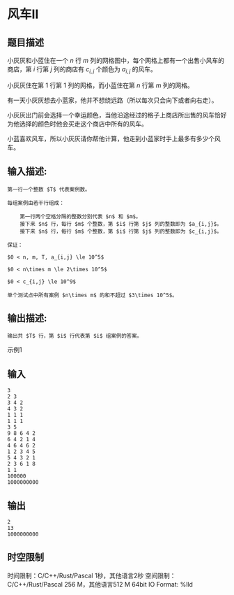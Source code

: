 # 风车Ⅱ

## 题目描述

小灰灰和小蓝住在一个 $n$ 行 $m$ 列的网格图中，每个网格上都有一个出售小风车的商店，第 $i$ 行第 $j$ 列的商店有 $c_{i,j}$ 个颜色为 $a_{i,j}$ 的风车。  
  
小灰灰住在第 $1$ 行第 $1$ 列的网格，而小蓝住在第 $n$ 行第 $m$ 列的网格。  
  
有一天小灰灰想去小蓝家，他并不想绕远路（所以每次只会向下或者向右走）。  
  
小灰灰出门前会选择一个幸运颜色，当他沿途经过的格子上商店所出售的风车恰好为他选择的颜色时他会买走这个商店中所有的风车。  
  
小蓝喜欢风车，所以小灰灰请你帮他计算，他走到小蓝家时手上最多有多少个风车。

## 输入描述:
    
    
    第一行一个整数 $T$ 代表案例数。  
      
    每组案例由若干行组成：  
      
        第一行两个空格分隔的整数分别代表 $n$ 和 $m$。  
        接下来 $n$ 行，每行 $m$ 个整数，第 $i$ 行第 $j$ 列的整数即为 $a_{i,j}$。  
        接下来 $n$ 行，每行 $m$ 个整数，第 $i$ 行第 $j$ 列的整数即为 $c_{i,j}$。  
      
    保证：  
      
    $0 < n, m, T, a_{i,j} \le 10^5$   
      
    $0 < n\times m \le 2\times 10^5$   
      
    $0 < c_{i,j} \le 10^9$   
      
    单个测试点中所有案例 $n\times m$ 的和不超过 $3\times 10^5$。

## 输出描述:
    
    
    输出共 $T$ 行，第 $i$ 行代表第 $i$ 组案例的答案。

示例1 

## 输入
    
    
    3
    2 3
    3 4 2
    4 3 2
    1 1 1
    1 1 1
    3 5
    9 8 6 4 2
    6 4 2 1 4
    4 6 4 6 2
    1 2 3 4 5
    5 4 3 2 1
    2 3 6 1 8
    1 1
    100000
    1000000000

## 输出
    
    
    2
    13
    1000000000


## 时空限制

时间限制：C/C++/Rust/Pascal 1秒，其他语言2秒
空间限制：C/C++/Rust/Pascal 256 M，其他语言512 M
64bit IO Format: %lld